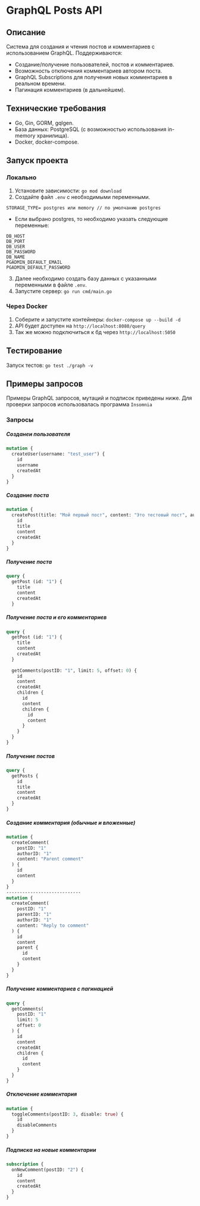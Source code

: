 # GraphQL Posts API

## Описание
Система для создания и чтения постов и комментариев с использованием GraphQL.
Поддерживаются:
- Создание/получение пользователей, постов и комментариев.
- Возможность отключения комментариев автором поста.
- GraphQL Subscriptions для получения новых комментариев в реальном времени.
- Пагинация комментариев (в дальнейшем).

## Технические требования
- Go, Gin, GORM, gqlgen.
- База данных: PostgreSQL (с возможностью использования in-memory хранилища).
- Docker, docker-compose.

## Запуск проекта
### Локально
1. Установите зависимости: `go mod download`
2. Создайте файл `.env` с необходимыми переменными.
```
STORAGE_TYPE= postgres или memory // по умолчанию postgres
```
* Если выбрано postgres, то необходимо указать следующие переменные:
```
DB_HOST
DB_PORT
DB_USER
DB_PASSWORD
DB_NAME
PGADMIN_DEFAULT_EMAIL
PGADMIN_DEFAULT_PASSWORD
```
3. Далее необходимо создать базу данных с указанными переменными в файле `.env`.
4. Запустите сервер: `go run cmd/main.go`

### Через Docker
1. Соберите и запустите контейнеры: `docker-compose up --build -d`
2. API будет доступен на `http://localhost:8080/query`
3. Так же можно подключиться к бд через `http://localhost:5050`

## Тестирование
Запуск тестов: `go test ./graph -v`

## Примеры запросов
Примеры GraphQL запросов, мутаций и подписок приведены ниже.
Для проверки запросов использовалась программа `Insomnia`
### Запросы

##### Созданеи пользователя
```graphql
mutation {
  createUser(username: "test_user") {
    id
    username
    createdAt
  }
}
```

##### Создание поста
```graphql
mutation {
  createPost(title: "Мой первый пост", content: "Это тестовый пост", authorID: 1) {
    id
    title
    content
    createdAt
  }
}
```

##### Получение поста
```graphql
query {
  getPost (id: "1") {
    title
    content
    createdAt
  }
```

##### Получение поста и его комментариев
```graphql
query {
  getPost (id: "1") {
    title
    content
    createdAt
  }
  
  getComments(postID: "1", limit: 5, offset: 0) {
    id
    content
    createdAt
    children {
      id
      content
      children {
        id
        content
      }
    }
  }
}
```

##### Получение постов
```graphql
query {
  getPosts {
    id
    title
    content
    createdAt
  }
}
```

##### Создание комментария (обычные и вложенные)
```graphql
mutation {
  createComment(
    postID: "1"
    authorID: "1"
    content: "Parent comment"
  ) {
    id
    content
  }
}
----------------------------
mutation {
  createComment(
    postID: "1"
    parentID: "1"
    authorID: "1"
    content: "Reply to comment"
  ) {
    id
    content
    parent {
      id
      content
    }
  }
}
```

##### Получение комментариев с пагинацией
```graphql
query {
  getComments(
    postID: "1"
    limit: 5
    offset: 0
  ) {
    id
    content
    createdAt
    children {
      id
      content
    }
  }
}
```

##### Отключение комментария
```graphql
mutation {
  toggleComments(postID: 3, disable: true) {
    id
    disableComments
  }
}
```

##### Подписка на новые комментарии
```graphql
subscription {
  onNewComment(postID: "2") {
    id
    content
    createdAt
  }
}
```

